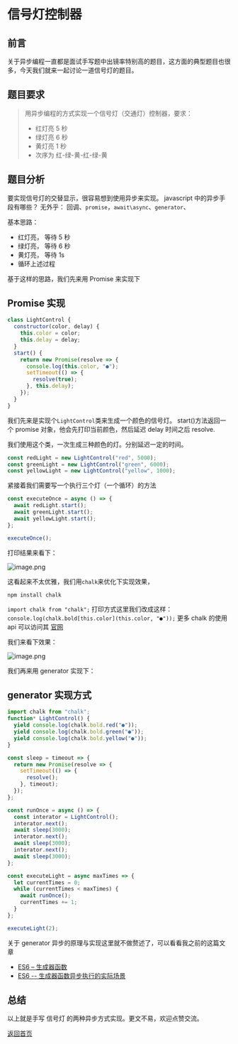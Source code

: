 # 信号灯控制器

## 前言

关于异步编程一直都是面试手写题中出镜率特别高的题目，这方面的典型题目也很多，今天我们就来一起讨论一道信号灯的题目。

## 题目要求

> 用异步编程的方式实现一个信号灯（交通灯）控制器，要求：
>
> - 红灯亮 5 秒
> - 绿灯亮 6 秒
> - 黄灯亮 1 秒
> - 次序为 红-绿-黄-红-绿-黄

## 题目分析

要实现信号灯的交替显示，很容易想到使用异步来实现。
javascript 中的异步手段有哪些？ 无外乎： 回调、`promise`，`await\async`、`generator`、

基本思路：

- 红灯亮， 等待 5 秒
- 绿灯亮， 等待 6 秒
- 黄灯亮， 等待 1s
- 循环上述过程

基于这样的思路，我们先来用 Promise 来实现下

## Promise 实现

```js
class LightControl {
  constructor(color, delay) {
    this.color = color;
    this.delay = delay;
  }
  start() {
    return new Promise(resolve => {
      console.log(this.color, "●");
      setTimeout(() => {
        resolve(true);
      }, this.delay);
    });
  }
}
```

我们先来是实现个`LightControl`类来生成一个颜色的信号灯。
start()方法返回一个 promise 对象，他会先打印当前颜色，然后延迟 delay 时间之后 resolve.

我们使用这个类，一次生成三种颜色的灯。分别延迟一定的时间。

```js
const redLight = new LightControl("red", 5000);
const greenLight = new LightControl("green", 6000);
const yellowLight = new LightControl("yellow", 1000);
```

紧接着我们需要写一个执行三个灯（一个循环）的方法

```js
const executeOnce = async () => {
  await redLight.start();
  await greenLight.start();
  await yellowLight.start();
};

executeOnce();
```

打印结果来看下：

![image.png](https://p1-juejin.byteimg.com/tos-cn-i-k3u1fbpfcp/dd63d92ad7804f18b50884bd874a7dd3~tplv-k3u1fbpfcp-watermark.image?)

这看起来不太优雅，我们用`chalk`来优化下实现效果，

`npm install chalk`

`import chalk from "chalk";`
打印方式这里我们改成这样：
`console.log(chalk.bold[this.color](this.color, "●"));`
更多 chalk 的使用 api 可以访问其 [官网](https://github.com/chalk/chalk)

我们来看下效果：

![image.png](https://p3-juejin.byteimg.com/tos-cn-i-k3u1fbpfcp/73f2820cee6c445795f9112e7c9a1abc~tplv-k3u1fbpfcp-watermark.image?)

我们再来用 generator 实现下：

## generator 实现方式

```js
import chalk from "chalk";
function* LightControl() {
  yield console.log(chalk.bold.red("●"));
  yield console.log(chalk.bold.green("●"));
  yield console.log(chalk.bold.yellow("●"));
}

const sleep = timeout => {
  return new Promise(resolve => {
    setTimeout(() => {
      resolve();
    }, timeout);
  });
};

const runOnce = async () => {
  const interator = LightControl();
  interator.next();
  await sleep(3000);
  interator.next();
  await sleep(3000);
  interator.next();
  await sleep(3000);
};

const executeLight = async maxTimes => {
  let currentTimes = 0;
  while (currentTimes < maxTimes) {
    await runOnce();
    currentTimes += 1;
  }
};

executeLight(2);
```

关于 generator 异步的原理与实现这里就不做赘述了，可以看看我之前的这篇文章

- [ES6 – 生成器函数](https://amiing.github.io/articles/generator)
- [ES6 -- 生成器函数异步执行的实际场景](https://amiing.github.io/articles/generator-2)

## 总结

以上就是手写 信号灯 的两种异步方式实现。更文不易，欢迎点赞交流。

[返回首页](/)
